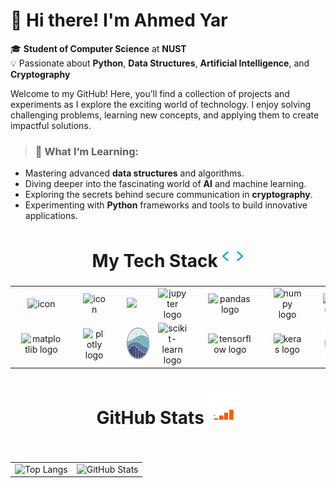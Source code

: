 # 👋 Hi there! I'm Ahmed Yar

🎓 **Student of Computer Science** at **NUST**  
💡 Passionate about **Python**, **Data Structures**, **Artificial Intelligence**, and **Cryptography**

Welcome to my GitHub! Here, you’ll find a collection of projects and experiments as I explore the exciting world of technology. I enjoy solving challenging problems, learning new concepts, and applying them to create impactful solutions.

> ### 🌱 What I’m Learning:

- Mastering advanced **data structures** and algorithms.
- Diving deeper into the fascinating world of **AI** and machine learning.
- Exploring the secrets behind secure communication in **cryptography**.
- Experimenting with **Python** frameworks and tools to build innovative applications.

##

<h1 align="center">My Tech Stack <img src="img/favtech.gif" height=35> </h1>

###

<div align="left">
</div>

###

<div align="center">
    <table width="900">
        <tr>
            <td align="center" width="90">
                    <img src="https://techstack-generator.vercel.app/python-icon.svg" alt="icon" height="50" style="margin: 0 10px;" />
                    <br>
                </a>
            </td>
            <td align="center" width="90">
                    <img src="https://techstack-generator.vercel.app/cpp-icon.svg" alt="icon" height="50" style="margin: 0 10px;" />
                    <br>
                </a>
            </td>
            <td align="center" width="90">
                    <img src="https://techstack-generator.vercel.app/mysql-icon.svg" height="50" style="margin: 0 10px;" />
                    <br>
                </a>
            </td>
            <td align="center" width="90">
                    <img src="https://cdn.jsdelivr.net/gh/devicons/devicon/icons/jupyter/jupyter-original.svg" height="50" alt="jupyter logo" style="margin: 0 10px;" />
                    <br>
                </a>
            </td>
            <td align="center" width="90">
                    <img src="https://cdn.jsdelivr.net/gh/devicons/devicon/icons/pandas/pandas-original.svg" height="50" alt="pandas logo" style="margin: 0 10px;" />
                    <br>
                </a>
            </td>
            <td align="center" width="90">
                    <img src="https://cdn.jsdelivr.net/gh/devicons/devicon/icons/numpy/numpy-original.svg" height="50" alt="numpy logo" style="margin: 0 10px;" />
                    <br>
                </a>
            </td>
            <td align="center" width="90">
                    <img src="https://cdn.simpleicons.org/selenium/43B02A" height="50" alt="selenium logo" style="margin: 0 10px;" />
                    <br>
                </a>
            </td>
            <td align="center" width="90">
                    <img src="https://cdn.simpleicons.org/git/F05032" height="50" alt="git logo" style="margin: 0 10px;" />
                    <br>
                </a>
            </td>
            <td align="center" width="90">
                <a href='https://github.com/ahmedyar7' style="text-decoration: none;">
                    <img src="https://techstack-generator.vercel.app/github-icon.svg" alt="icon" height="50" style="margin: 0 10px;" />
                    <br>
                </a>
            </td>
            <td align="center" width="90">
                    <img src="https://skillicons.dev/icons?i=md" height="50" alt="markdown logo" style="margin: 0 10px;" />
                    <br>
                </a>
            </td>
        </tr>
        <tr>
            <td align="center" width="90">
                    <img src="https://cdn.jsdelivr.net/gh/devicons/devicon/icons/matplotlib/matplotlib-original.svg" height="50" alt="matplotlib logo" style="margin: 0 10px;" />
                    <br>
                </a>
            </td>
            <td align="center" width="90">
                    <img src="https://cdn.jsdelivr.net/gh/devicons/devicon/icons/plotly/plotly-original.svg" height="50" alt="plotly logo" style="margin: 0 10px;" />
                    <br>
                </a>
            </td>
            <td align="center" width="90">
                    <img src="img/seaborn.png" height="50" alt="seaborn logo" style="margin: 0 10px;" />
                    <br>
                </a>
            </td>
            <td align="center" width="90">
                    <img src="https://cdn.jsdelivr.net/gh/devicons/devicon/icons/scikitlearn/scikitlearn-original.svg" height="50" alt="scikit-learn logo" style="margin: 0 10px;" />
                    <br>
                </a>
            </td>
            <td align="center" width="90">
                    <img src="https://cdn.jsdelivr.net/gh/devicons/devicon/icons/tensorflow/tensorflow-original.svg" height="50" alt="tensorflow logo" style="margin: 0 10px;" />
                    <br>
                </a>
            </td>
            <td align="center" width="90">
                    <img src="https://cdn.jsdelivr.net/gh/devicons/devicon/icons/keras/keras-original.svg" height="50" alt="keras logo" style="margin: 0 10px;" />
                    <br>
                </a>
            </td>
            <td align="center" width="90">
                    <img src="img/UbuntuCoF.svg.png" height="60" alt="ubuntu logo" style="margin: 0 10px;" />
                    <br>
                </a>
            </td>
            <td align="center" width="90">
                    <img src="https://cdn.jsdelivr.net/gh/devicons/devicon@latest/icons/css3/css3-original.svg" height="50" alt="django logo" style="margin: 0 10px;" />
                    <br>
                </a>
            </td>
            <td align="center" width="90">
                    <img src="https://cdn.jsdelivr.net/gh/devicons/devicon@latest/icons/html5/html5-original.svg" height="50" alt="flask logo" style="margin: 0 10px;" />
                    <br>
                </a>
            </td>
            <td align="center" width="90">
                    <img src="https://cdn.jsdelivr.net/gh/devicons/devicon@latest/icons/javascript/javascript-original.svg" height="50" alt="flask logo" style="margin: 0 10px;" />
                    <br>
                </a>
            </td>
        </tr>
    </table>
</div>

###

##

<h1 align="center">GitHub Stats <img src="img/github analytics.gif" height=50> </h1>

###

<div align="left">
</div>

###

###

 <br clear="both">
<div align="center">
    <table>
        <tr>
            <td align="center">
                <a href="https://github.com/ahmedyar7" style="text-decoration: none;">
                    <img src="https://github-readme-stats.vercel.app/api/top-langs/?username=ahmedyar7&hide_border=true&layout=donut&theme=github_dark" alt="Top Langs" style="border: none; outline: none;">
                </a>
            </td>
            <td align="center">
                <a href="https://github.com/ahmedyar7" style="text-decoration: none;">
                    <img src="https://github-readme-stats.vercel.app/api?username=ahmedyar7&hide_title=true&hide_rank=false&rank_icon=github&show_icons=true&include_all_commits=true&count_private=true&disable_animations=false&theme=github_dark&locale=en&hide_border=true&order=1" alt="GitHub Stats" />
                </a>
            </td>
        </tr>
    </table>
</div>

###

  </a>

</div>

###

</div>

###
